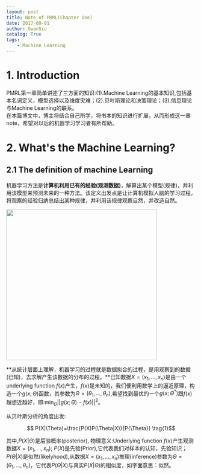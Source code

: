 ```yaml
---
layout: post
title: Note of PRML(Chapter One)
date: 2017-09-01
author: GwanSiu
catalog: True
tags:
    - Machine Learning
---
```

# 1. Introduction
 PMRL第一章简单讲述了三方面的知识:(1).Machine Learning的基本知识,包括基本名词定义，模型选择以及维度灾难；(2).贝叶斯理论和决策理论；(3).信息理论与Machine Learning的联系。  
 在本篇博文中，博主将结合自己所学，将书本的知识进行扩展，从而形成这一章note，希望对以后的机器学习学习者有所帮助。

# 2. What's the Machine Learning?
## 2.1 The definition of machine Learning
机器学习方法是**计算机利用已有的经验(观测数据)**，解算出某个模型(规律)，并利用该模型来预测未来的一种方法。该定义出发点是让计算机模拟人脑的学习过程，将观察的经验归纳总结出某种规律，并利用该规律观察自然，并改造自然。

<img src="http://static.zybuluo.com/GwanSiu/f3sj16wbys8cbhterddb0ghy/image.png" width="400" height="400"/>

**从统计层面上理解，机器学习的过程就是数据拟合的过程，是用观察到的数据(已知)，去求解产生该数据的分布的过程。**已知数据$X=(x_{1},...,x_{n})$是由一个underlying function $f(x)$产生，$f(x)$是未知的，我们便利用数学上的逼近原理，构造一个$g(x;\Theta)$函数，其参数为$\Theta=(\theta_{1},...,\theta_{n})$,希望找到最优的一个$g(x;\Theta^{*})$跟$f(x)$越想近越好，即:$\text{min}_{\Theta}||g(x;\Theta)-f(x)||^{2}$。

从贝叶斯分析的角度出发:

$$ P(X|\Theta)=\frac{P(X)P(\Theta|X)}{P{\Theta}} \tag{1}$$

其中,$P(X|\Theta)$是后验概率(posterior), 物理意义:Underlying function $f(x)$产生观测数据$X=(x_{1},...,x_{n})$; $P(X)$是先验(Prior),它代表我们对样本的认知，先验知识；$P(\Theta|X)$是似然(likelyhood),从数据$X=(x_{1},...,x_{n})$推理(inference)参数为$\Theta=(\theta_{1},...,\theta_{n})$，它代表$P(\Theta|X)$与真实$P(X|\Theta)$的相似度，如字面意思：似然。

